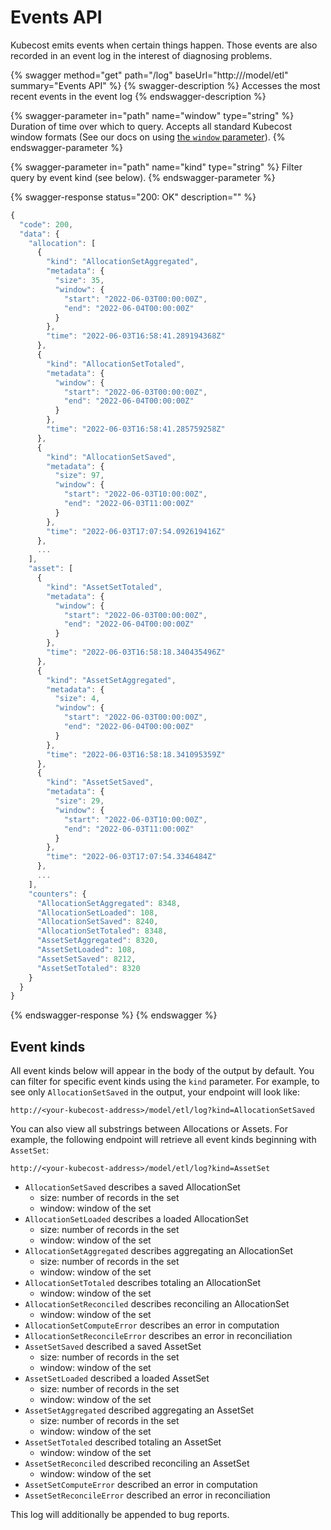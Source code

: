 # Events API

Kubecost emits events when certain things happen. Those events are also recorded in an event log in the interest of diagnosing problems.

{% swagger method="get" path="/log" baseUrl="http://<your-kubecost-address>/model/etl" summary="Events API" %}
{% swagger-description %}
Accesses the most recent events in the event log
{% endswagger-description %}

{% swagger-parameter in="path" name="window" type="string" %}
Duration of time over which to query. Accepts all standard Kubecost window formats (See our docs on using [the `window` parameter](https://docs.kubecost.com/apis/apis-overview/assets-api#using-window-parameter)).
{% endswagger-parameter %}

{% swagger-parameter in="path" name="kind" type="string" %}
Filter query by event kind (see below).
{% endswagger-parameter %}

{% swagger-response status="200: OK" description="" %}
```javascript
{
  "code": 200,
  "data": {
    "allocation": [
      {
        "kind": "AllocationSetAggregated",
        "metadata": {
          "size": 35,
          "window": {
            "start": "2022-06-03T00:00:00Z",
            "end": "2022-06-04T00:00:00Z"
          }
        },
        "time": "2022-06-03T16:58:41.289194368Z"
      },
      {
        "kind": "AllocationSetTotaled",
        "metadata": {
          "window": {
            "start": "2022-06-03T00:00:00Z",
            "end": "2022-06-04T00:00:00Z"
          }
        },
        "time": "2022-06-03T16:58:41.285759258Z"
      },
      {
        "kind": "AllocationSetSaved",
        "metadata": {
          "size": 97,
          "window": {
            "start": "2022-06-03T10:00:00Z",
            "end": "2022-06-03T11:00:00Z"
          }
        },
        "time": "2022-06-03T17:07:54.092619416Z"
      },
      ...
    ],
    "asset": [
      {
        "kind": "AssetSetTotaled",
        "metadata": {
          "window": {
            "start": "2022-06-03T00:00:00Z",
            "end": "2022-06-04T00:00:00Z"
          }
        },
        "time": "2022-06-03T16:58:18.340435496Z"
      },
      {
        "kind": "AssetSetAggregated",
        "metadata": {
          "size": 4,
          "window": {
            "start": "2022-06-03T00:00:00Z",
            "end": "2022-06-04T00:00:00Z"
          }
        },
        "time": "2022-06-03T16:58:18.341095359Z"
      },
      {
        "kind": "AssetSetSaved",
        "metadata": {
          "size": 29,
          "window": {
            "start": "2022-06-03T10:00:00Z",
            "end": "2022-06-03T11:00:00Z"
          }
        },
        "time": "2022-06-03T17:07:54.3346484Z"
      },
      ...
    ],
    "counters": {
      "AllocationSetAggregated": 8348,
      "AllocationSetLoaded": 108,
      "AllocationSetSaved": 8240,
      "AllocationSetTotaled": 8348,
      "AssetSetAggregated": 8320,
      "AssetSetLoaded": 108,
      "AssetSetSaved": 8212,
      "AssetSetTotaled": 8320
    }
  }
}
```
{% endswagger-response %}
{% endswagger %}

## Event kinds

All event kinds below will appear in the body of the output by default. You can filter for specific event kinds using the `kind` parameter. For example, to see only `AllocationSetSaved` in the output, your endpoint will look like:

```
http://<your-kubecost-address>/model/etl/log?kind=AllocationSetSaved
```

You can also view all substrings between Allocations or Assets. For example, the following endpoint will retrieve all event kinds beginning with `AssetSet`:

```
http://<your-kubecost-address>/model/etl/log?kind=AssetSet
```

* `AllocationSetSaved` describes a saved AllocationSet
  * size: number of records in the set
  * window: window of the set
* `AllocationSetLoaded` describes a loaded AllocationSet
  * size: number of records in the set
  * window: window of the set
* `AllocationSetAggregated` describes aggregating an AllocationSet
  * size: number of records in the set
  * window: window of the set
* `AllocationSetTotaled` describes totaling an AllocationSet
  * window: window of the set
* `AllocationSetReconciled` describes reconciling an AllocationSet
  * window: window of the set
* `AllocationSetComputeError` describes an error in computation
* `AllocationSetReconcileError` describes an error in reconciliation
* `AssetSetSaved` described a saved AssetSet
  * size: number of records in the set
  * window: window of the set
* `AssetSetLoaded` described a loaded AssetSet
  * size: number of records in the set
  * window: window of the set
* `AssetSetAggregated` described aggregating an AssetSet
  * size: number of records in the set
  * window: window of the set
* `AssetSetTotaled` described totaling an AssetSet
  * window: window of the set
* `AssetSetReconciled` described reconciling an AssetSet
  * window: window of the set
* `AssetSetComputeError` described an error in computation
* `AssetSetReconcileError` described an error in reconciliation

This log will additionally be appended to bug reports.
